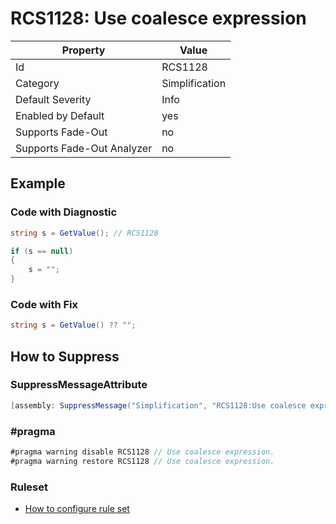 # RCS1128: Use coalesce expression

Property | Value
--- | ---
Id|RCS1128
Category|Simplification
Default Severity|Info
Enabled by Default|yes
Supports Fade\-Out|no
Supports Fade\-Out Analyzer|no

## Example

### Code with Diagnostic

```csharp
string s = GetValue(); // RCS1128

if (s == null)
{
    s = "";
}
```

### Code with Fix

```csharp
string s = GetValue() ?? "";
```

## How to Suppress

### SuppressMessageAttribute

```csharp
[assembly: SuppressMessage("Simplification", "RCS1128:Use coalesce expression.", Justification = "<Pending>")]
```

### \#pragma

```csharp
#pragma warning disable RCS1128 // Use coalesce expression.
#pragma warning restore RCS1128 // Use coalesce expression.
```

### Ruleset

* [How to configure rule set](../HowToConfigureAnalyzers.md)
